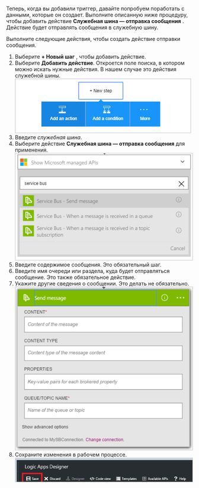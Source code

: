 Теперь, когда вы добавили триггер, давайте попробуем поработать с данными, которые он создает. Выполните описанную ниже процедуру, чтобы добавить действие **Служебная шина — отправка сообщения** . Действие будет отправлять сообщения в служебную шину.  

Выполните следующие действия, чтобы создать действие отправки сообщения.  

1. Выберите **+ Новый шаг** , чтобы добавить действие.  
2. Выберите **Добавить действие**. Откроется поле поиска, в котором можно искать нужные действия. В нашем случае это действия служебной шины.    
   ![Действие служебной шины, изображение 1](./media/connectors-create-api-servicebus/action-1.png)   
3. Введите *служебная шина*.  
4. Выберите действие **Служебная шина — отправка сообщения** для применения.  
   ![Действие служебной шины, изображение 2](./media/connectors-create-api-servicebus/action-2.png)    
5. Введите содержимое сообщения. Это обязательный шаг.  
6. Введите имя очереди или раздела, куда будет отправляться сообщение. Это также обязательное действие.   
7. Укажите другие сведения о сообщении. Это делать не обязательно.     
   ![Действие служебной шины, изображение 3](./media/connectors-create-api-servicebus/action-3.png)    
8. Сохраните изменения в рабочем процессе.   
   ![Действие служебной шины, изображение 4](./media/connectors-create-api-servicebus/action-4.png)     



<!--HONumber=Nov16_HO3-->


